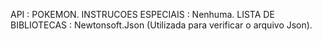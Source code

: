 API : POKEMON.
INSTRUCOES ESPECIAIS : Nenhuma.
LISTA DE BIBLIOTECAS : Newtonsoft.Json (Utilizada para verificar o arquivo Json).
